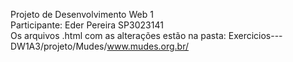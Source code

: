 Projeto de Desenvolvimento Web 1  
Participante: Eder Pereira SP3023141  
Os arquivos .html com as alterações estão na pasta: Exercicios---DW1A3/projeto/Mudes/www.mudes.org.br/
